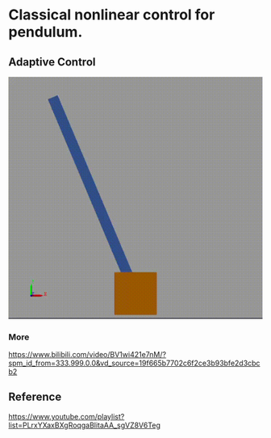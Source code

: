 # Classical nonlinear control for pendulum.

## Adaptive Control
![](pendulum.gif)

### More
https://www.bilibili.com/video/BV1wi421e7nM/?spm_id_from=333.999.0.0&vd_source=19f665b7702c6f2ce3b93bfe2d3cbcb2

## Reference
https://www.youtube.com/playlist?list=PLrxYXaxBXgRoqgaBlitaAA_sgVZ8V6Teg
